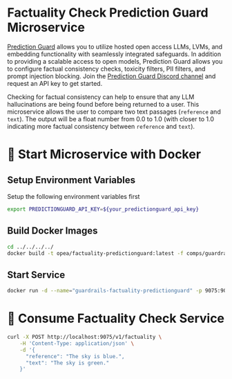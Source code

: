 # Factuality Check Prediction Guard Microservice

[Prediction Guard](https://docs.predictionguard.com) allows you to utilize hosted open access LLMs, LVMs, and embedding functionality with seamlessly integrated safeguards. In addition to providing a scalable access to open models, Prediction Guard allows you to configure factual consistency checks, toxicity filters, PII filters, and prompt injection blocking. Join the [Prediction Guard Discord channel](https://discord.gg/TFHgnhAFKd) and request an API key to get started.

Checking for factual consistency can help to ensure that any LLM hallucinations are being found before being returned to a user. This microservice allows the user to compare two text passages (`reference` and `text`). The output will be a float number from 0.0 to 1.0 (with closer to 1.0 indicating more factual consistency between `reference` and `text`).

# 🚀 Start Microservice with Docker

## Setup Environment Variables

Setup the following environment variables first

```bash
export PREDICTIONGUARD_API_KEY=${your_predictionguard_api_key}
```

## Build Docker Images

```bash
cd ../../../../
docker build -t opea/factuality-predictionguard:latest -f comps/guardrails/src/factuality_alignment/Dockerfile .
```

## Start Service

```bash
docker run -d --name="guardrails-factuality-predictionguard" -p 9075:9075 -e PREDICTIONGUARD_API_KEY=$PREDICTIONGUARD_API_KEY opea/guardrails-factuality-predictionguard:latest
```

# 🚀 Consume Factuality Check Service

```bash
curl -X POST http://localhost:9075/v1/factuality \
    -H 'Content-Type: application/json' \
    -d '{
      "reference": "The sky is blue.",
      "text": "The sky is green."
    }'
```
